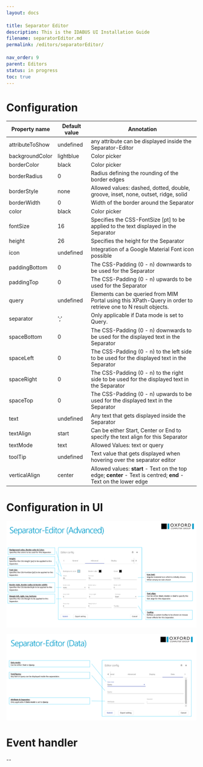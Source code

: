 ```yaml
---
layout: docs

title: Separator Editor
description: This is the IDABUS UI Installation Guide
filename: separatorEditor.md
permalink: /editors/separatorEditor/

nav_order: 9
parent: Editors
status: in progress
toc: true
---
```


# Configuration

|Property name| Default value | Annotation |
|--|--|--|
|attributeToShow|undefined|any attribute can be displayed inside the Separator-Editor|
|backgroundColor|lightblue|Color picker|
|borderColor|black|Color picker|
|borderRadius|0|Radius defining the rounding of the border edges|
|borderStyle|none|Allowed values: dashed, dotted, double, groove, inset, none, outset, ridge, solid|
|borderWidth|0|Width of the border around the Separator|
|color|black|Color picker|
|fontSize|16|Specifies the CSS-FontSize [pt] to be applied to the text displayed in the Separator|
|height|26|Specifies the height for the Separator|
|icon|undefined|Integration of a Google Material Font icon possible|
|paddingBottom|0|The CSS-Padding (0 - n) downwards to be used for the Separator|
|paddingTop|0|The CSS-Padding (0 - n) upwards to be used for the Separator|
|query|undefined|Elements can be queried from MIM Portal using this XPath-Query in order to retrieve one to N result objects.|
|separator|';'|Only applicable if Data mode is set to Query.|
|spaceBottom|0|The CSS-Padding (0 - n) downwards to be used for the displayed text in the Separator|
|spaceLeft|0|The CSS-Padding (0 - n) to the left side to be used for the displayed text in the Separator|
|spaceRight|0|The CSS-Padding (0 - n) to the right side to be used for the displayed text in the Separator|
|spaceTop|0|The CSS-Padding (0 - n) upwards to be used for the displayed text in the Separator|
|text|undefined|Any text that gets displayed inside the Separator|
|textAlign|start|Can be either Start, Center or End to specify the text align for this Separator|
|textMode|text|Allowed Values: text or query|
|toolTip|undefined|Text value that gets displayed when hovering over the separator editor|
|verticalAlign|center|Allowed values: **start** - Text on the top edge; **center** - Text is centred; **end** - Text on the lower edge|

# Configuration in UI

![image.png](/img/image-babad78f-bcee-4fe8-8fa4-5e271d39045d.png)

![image.png](/img/image-c90ee1ef-e8f7-4965-a5af-4fc3bf7d948c.png)

# Event handler

--
